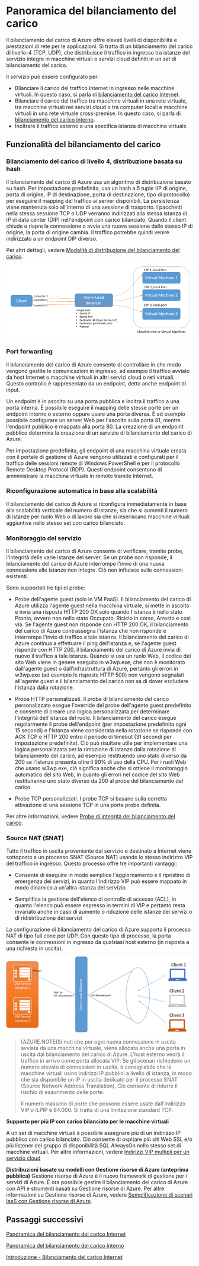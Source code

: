 <properties 
   pageTitle="Panoramica del bilanciamento del carico di Azure | Microsoft Azure"
   description="Panoramica di funzionalità, architettura e implementazione del bilanciamento del carico di Azure. Informazioni sul funzionamento del bilanciamento del carico e su come usarlo per il cloud"
   services="load-balancer"
   documentationCenter="na"
   authors="joaoma"
   manager="adinah"
   editor="tysonn" />
<tags 
   ms.service="load-balancer"
   ms.devlang="na"
   ms.topic="article"
   ms.tgt_pltfrm="na"
   ms.workload="infrastructure-services"
   ms.date="07/10/2015"
   ms.author="joaoma" />


# Panoramica del bilanciamento del carico 
Il bilanciamento del carico di Azure offre elevati livelli di disponibilità e prestazioni di rete per le applicazioni. Si tratta di un bilanciamento del carico di livello-4 (TCP, UDP), che distribuisce il traffico in ingresso tra istanze del servizio integre in macchine virtuali o servizi cloud definiti in un set di bilanciamento del carico.
 
Il servizio può essere configurato per:

- Bilanciare il carico del traffico Internet in ingresso nelle macchine virtuali. In questo caso, si parla di [bilanciamento del carico Internet](load-balancer-overview.md).
- Bilanciare il carico del traffico tra macchine virtuali in una rete virtuale, tra macchine virtuali nei servizi cloud o tra computer locali e macchine virtuali in una rete virtuale cross-premise. In questo caso, si parla di [bilanciamento del carico interno](load-balancer-internal-overview.md).
- 	Inoltrare il traffico esterno a una specifica istanza di macchina virtuale


## Funzionalità del bilanciamento del carico

### Bilanciamento del carico di livello 4, distribuzione basata su hash

Il bilanciamento del carico di Azure usa un algoritmo di distribuzione basato su hash. Per impostazione predefinita, usa un hash a 5 tuple (IP di origine, porta di origine, IP di destinazione, porta di destinazione, tipo di protocollo) per eseguire il mapping del traffico ai server disponibili. La persistenza viene mantenuta solo all'interno di una sessione di trasporto. I pacchetti nella stessa sessione TCP o UDP verranno indirizzati alla stessa istanza di IP di data center (DIP) nell'endpoint con carico bilanciato. Quando il client chiude e riapre la connessione o avvia una nuova sessione dallo stesso IP di origine, la porta di origine cambia. Il traffico potrebbe quindi venire indirizzato a un endpoint DIP diverso.


Per altri dettagli, vedere [Modalità di distribuzione del bilanciamento del carico](load-balancer-distribution-mode.md).

![bilanciamento del carico basato su hash](./media/load-balancer-overview/load-balancer-distribution.png)

### Port forwarding

Il bilanciamento del carico di Azure consente di controllare in che modo vengono gestite le comunicazioni in ingresso, ad esempio il traffico avviato da host Internet o macchine virtuali in altri servizi cloud o reti virtuali. Questo controllo è rappresentato da un endpoint, detto anche endpoint di input.

Un endpoint è in ascolto su una porta pubblica e inoltra il traffico a una porta interna. È possibile eseguire il mapping delle stesse porte per un endpoint interno o esterno oppure usare una porta diversa. È ad esempio possibile configurare un server Web per l'ascolto sulla porta 81, mentre l'endpoint pubblico è mappato alla porta 80. La creazione di un endpoint pubblico determina la creazione di un servizio di bilanciamento del carico di Azure.

Per impostazione predefinita, gli endpoint di una macchina virtuale creata con il portale di gestione di Azure vengono utilizzati e configurati per il traffico delle sessioni remote di Windows PowerShell e per il protocollo Remote Desktop Protocol (RDP). Questi endpoint consentono di amministrare la macchina virtuale in remoto tramite Internet.


### Riconfigurazione automatica in base alla scalabilità

Il bilanciamento del carico di Azure si riconfigura immediatamente in base alla scalabilità verticale del numero di istanze, sia che si aumenti il numero di istanze per ruolo Web o di lavoro sia che si inseriscano macchine virtuali aggiuntive nello stesso set con carico bilanciato.


### Monitoraggio del servizio
Il bilanciamento del carico di Azure consente di verificare, tramite probe, l'integrità delle varie istanze del server. Se un probe non risponde, il bilanciamento del carico di Azure interrompe l'invio di una nuova connessione alle istanze non integre. Ciò non influisce sulle connessioni esistenti.

Sono supportati tre tipi di probe:
 
- Probe dell'agente guest (solo in VM PaaS). Il bilanciamento del carico di Azure utilizza l'agente guest nella macchina virtuale, si mette in ascolto e invia una risposta HTTP 200 OK solo quando l'istanza è nello stato Pronto, ovvero non nello stato Occupato, Riciclo in corso, Arresto e così via. Se l'agente guest non risponde con HTTP 200 OK, il bilanciamento del carico di Azure contrassegna l'istanza che non risponde e interrompe l'invio di traffico a tale istanza. Il bilanciamento del carico di Azure continua a effettuare il ping dell'istanza e, se l'agente guest risponde con HTTP 200, il bilanciamento del carico di Azure invia di nuovo il traffico a tale istanza. Quando si usa un ruolo Web, il codice del sito Web viene in genere eseguito in w3wp.exe, che non è monitorato dall'agente guest o dall'infrastruttura di Azure, pertanto gli errori in w3wp.exe (ad esempio le risposte HTTP 500) non vengono segnalati all'agente guest e il bilanciamento del carico non sa di dover escludere l'istanza dalla rotazione.

- Probe HTTP personalizzati. Il probe di bilanciamento del carico personalizzato esegue l'override del probe dell'agente guest predefinito e consente di creare una logica personalizzata per determinare l'integrità dell'istanza del ruolo. Il bilanciamento del carico esegue regolarmente il probe dell'endpoint (per impostazione predefinita ogni 15 secondi) e l'istanza viene considerata nella rotazione se risponde con ACK TCP o HTTP 200 entro il periodo di timeout (31 secondi per impostazione predefinita). Ciò può risultare utile per implementare una logica personalizzata per la rimozione di istanze dalla rotazione di bilanciamento del carico, ad esempio restituendo uno stato diverso da 200 se l'istanza presenta oltre il 90% di uso della CPU. Per i ruoli Web che usano w3wp.exe, ciò significa anche che si ottiene il monitoraggio automatico del sito Web, in quanto gli errori nel codice del sito Web restituiranno uno stato diverso da 200 al probe del bilanciamento del carico.

- Probe TCP personalizzati. I probe TCP si basano sulla corretta attivazione di una sessione TCP in una porta probe definita.

Per altre informazioni, vedere [Probe di integrità del bilanciamento del carico](https://msdn.microsoft.com/library/azure/jj151530.aspx).

### Source NAT (SNAT)


Tutto il traffico in uscita proveniente dal servizio e destinato a Internet viene sottoposto a un processo SNAT (Source NAT) usando lo stesso indirizzo VIP del traffico in ingresso. Questo processo offre tre importanti vantaggi:

- Consente di eseguire in modo semplice l'aggiornamento e il ripristino di emergenza dei servizi, in quanto l'indirizzo VIP può essere mappato in modo dinamico a un'altra istanza del servizio

- Semplifica la gestione dell'elenco di controllo di accesso (ACL), in quanto l'elenco può essere espresso in termini di VIP e pertanto resta invariato anche in caso di aumento o riduzione delle istanze dei servizi o di ridistribuzione dei servizi

La configurazione di bilanciamento del carico di Azure supporta il processo NAT di tipo full cone per UDP. Con questo tipo di processo, la porta consente le connessioni in ingresso da qualsiasi host esterno (in risposta a una richiesta in uscita).

![SNAT](./media/load-balancer-overview/load-balancer-snat.png)


>[AZURE.NOTE]Si noti che per ogni nuova connessione in uscita avviata da una macchina virtuale, viene allocata anche una porta in uscita dal bilanciamento del carico di Azure. L'host esterno vedrà il traffico in arrivo come porta allocata VIP. Se gli scenari richiedono un numero elevato di connessioni in uscita, è consigliabile che le macchine virtuali usino indirizzi IP pubblici a livello di istanza, in modo che sia disponibile un IP in uscita dedicato per il processo SNAT (Source Network Address Translation). Ciò consente di ridurre il rischio di esaurimento delle porte.
>
>Il numero massimo di porte che possono essere usate dall'indirizzo VIP o ILPIP è 64.000. Si tratta di una limitazione standard TCP.


**Supporto per più IP con carico bilanciato per le macchine virtuali**

A un set di macchine virtuali è possibile assegnare più di un indirizzo IP pubblico con carico bilanciato. Ciò consente di ospitare più siti Web SSL e/o più listener del gruppo di disponibilità SQL AlwaysOn nello stesso set di macchine virtuali. Per altre informazioni, vedere [Indirizzi VIP multipli per un servizio cloud](load-balancer-multivip.md)

**Distribuzioni basate su modelli con Gestione risorse di Azure (anteprima pubblica)** Gestione risorse di Azure è il nuovo framework di gestione per i servizi di Azure. È ora possibile gestire il bilanciamento del carico di Azure con API e strumenti basati su Gestione risorse di Azure. Per altre informazioni su Gestione risorse di Azure, vedere [Semplificazione di scenari IaaS con Gestione risorse di Azure](http://azure.microsoft.com/blog/2015/04/29/iaas-just-got-easier-again/).


## Passaggi successivi

[Panoramica del bilanciamento del carico Internet](load-balancer-internet-overview.md)

[Panoramica del bilanciamento del carico interno](load-balancer-internal-overview.md)

[Introduzione - Bilanciamento del carico Internet](load-balancer-internet-getstarted.md)
 

<!---HONumber=August15_HO6-->